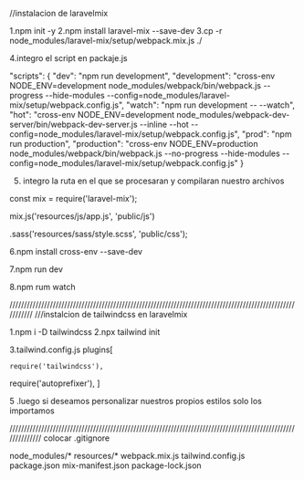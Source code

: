 //instalacion de laravelmix

1.npm init -y
2.npm install laravel-mix --save-dev
3.cp -r node_modules/laravel-mix/setup/webpack.mix.js ./

4.integro el script en packaje.js

"scripts": {
    "dev": "npm run development",
    "development": "cross-env NODE_ENV=development node_modules/webpack/bin/webpack.js --progress --hide-modules --config=node_modules/laravel-mix/setup/webpack.config.js",
    "watch": "npm run development -- --watch",
    "hot": "cross-env NODE_ENV=development node_modules/webpack-dev-server/bin/webpack-dev-server.js --inline --hot --config=node_modules/laravel-mix/setup/webpack.config.js",
    "prod": "npm run production",
    "production": "cross-env NODE_ENV=production node_modules/webpack/bin/webpack.js --no-progress --hide-modules --config=node_modules/laravel-mix/setup/webpack.config.js"
}

5. integro la ruta en el que se procesaran y compilaran nuestro archivos

const mix = require('laravel-mix');

 mix.js('resources/js/app.js', 'public/js')

 .sass('resources/sass/style.scss', 'public/css');


6.npm install cross-env --save-dev

7.npm run dev

8.npm rum watch

///////////////////////////////////////////////////////////////////////////////////////////////////////////
///instalcion de tailwindcss en laravelmix

1.npm i -D tailwindcss
2.npx tailwind init

3.tailwind.config.js plugins[

	require('tailwindcss'),
   require('autoprefixer'),
]


<!-- 4. @tailwind base;

   @tailwind components;

   @tailwind utilities;

   @import 'components/variables'
 -->

5 .luego si deseamos personalizar nuestros propios estilos solo  los importamos

//////////////////////////////////////////////////////////////////////////////////////////////////////////////
colocar .gitignore

node_modules/*
resources/*
webpack.mix.js
tailwind.config.js
package.json
mix-manifest.json
package-lock.json
